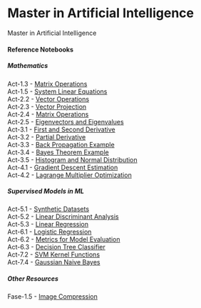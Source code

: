 # Master in Artificial Intelligence

Master in Artificial Intelligence

#### Reference Notebooks

##### Mathematics

Act-1.3 - [Matrix Operations](./Aprendizaje_Automatico/Actividad-1/Act-1.3.ipynb)  
Act-1.5 - [System Linear Equations](./Aprendizaje_Automatico/Actividad-1/Act-1.5.ipynb)  
Act-2.2 - [Vector Operations](./Aprendizaje_Automatico/Actividad-2/Act-2.2.ipynb)  
Act-2.3 - [Vector Projection](./Aprendizaje_Automatico/Actividad-2/Act-2.3.ipynb)  
Act-2.4 - [Matrix Operations](./Aprendizaje_Automatico/Actividad-2/Act-2.4.ipynb)  
Act-2.5 - [Eigenvectors and Eigenvalues](./Aprendizaje_Automatico/Actividad-2/Act-2.5.ipynb)  
Act-3.1 - [First and Second Derivative](./Aprendizaje_Automatico/Actividad-3/Act-3.1.ipynb)  
Act-3.2 - [Partial Derivative](./Aprendizaje_Automatico/Actividad-3/Act-3.2.ipynb)  
Act-3.3 - [Back Propagation Example](./Aprendizaje_Automatico/Actividad-3/Act-3.3.ipynb)  
Act-3.4 - [Bayes Theorem Example](./Aprendizaje_Automatico/Actividad-3/Act-3.4.ipynb)  
Act-3.5 - [Histogram and Normal Distribution](./Aprendizaje_Automatico/Actividad-3/Act-3.5.ipynb)  
Act-4.1 - [Gradient Descent Estimation](./Aprendizaje_Automatico/Actividad-4/Act-4.1.ipynb)  
Act-4.2 - [Lagrange Multiplier Optimization](./Aprendizaje_Automatico/Actividad-4/Act-4.2.ipynb)

##### Supervised Models in ML

Act-5.1 - [Synthetic Datasets](./Aprendizaje_Automatico/Actividad-5/Act-5.1.ipynb)  
Act-5.2 - [Linear Discriminant Analysis](./Aprendizaje_Automatico/Actividad-5/Act-5.2.ipynb)  
Act-5.3 - [Linear Regression](./Aprendizaje_Automatico/Actividad-5/Act-5.3.ipynb)  
Act-6.1 - [Logistic Regression](./Aprendizaje_Automatico/Actividad-6/Act-6.1.ipynb)  
Act-6.2 - [Metrics for Model Evaluation](./Aprendizaje_Automatico/Actividad-6/Act-6.2.ipynb)  
Act-6.3 - [Decision Tree Classifier](./Aprendizaje_Automatico/Actividad-6/Act-6.3_Act-6.4.ipynb)  
Act-7.2 - [SVM Kernel Functions](./Aprendizaje_Automatico/Actividad-7/Act-7.2.ipynb)  
Act-7.4 - [Gaussian Naive Bayes](./Aprendizaje_Automatico/Actividad-7/Act-7.4.ipynb)

##### Other Resources

Fase-1.5 - [Image Compression](./Aprendizaje_Automatico/Fase-1/Fase-1.5.ipynb)
